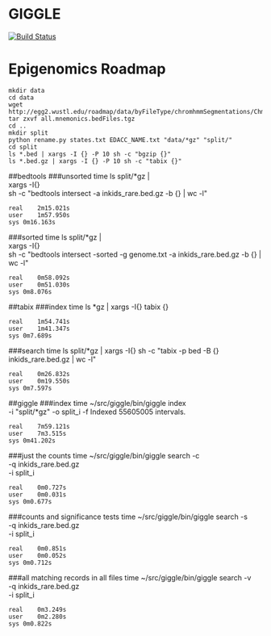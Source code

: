 # GIGGLE

[![Build Status](https://travis-ci.org/ryanlayer/giggle.svg?branch=master)](https://travis-ci.org/ryanlayer/giggle)


# Epigenomics Roadmap

    mkdir data
    cd data
    wget http://egg2.wustl.edu/roadmap/data/byFileType/chromhmmSegmentations/ChmmModels/coreMarks/jointModel/final/all.mnemonics.bedFiles.tgz
    tar zxvf all.mnemonics.bedFiles.tgz
    cd ..
    mkdir split
    python rename.py states.txt EDACC_NAME.txt "data/*gz" "split/"
    cd split
    ls *.bed | xargs -I {} -P 10 sh -c "bgzip {}"
    ls *.bed.gz | xargs -I {} -P 10 sh -c "tabix {}"
    

##bedtools
###unsorted
    time ls split/*gz | \
        xargs -I{} \
        sh -c "bedtools intersect -a inkids_rare.bed.gz -b {} | wc -l"

    real    2m15.021s
    user    1m57.950s
    sys 0m16.163s

###sorted
    time ls split/*gz | \
        xargs -I{} \
        sh -c "bedtools intersect -sorted -g genome.txt -a inkids_rare.bed.gz -b {} | wc -l"

    real    0m58.092s
    user    0m51.030s
    sys 0m8.076s

##tabix
###index
    time ls *gz | xargs -I{} tabix {}

    real    1m54.741s
    user    1m41.347s
    sys 0m7.689s

###search
    time ls split/*gz | xargs -I{} sh -c "tabix -p bed -B {}  inkids_rare.bed.gz | wc -l"

    real    0m26.832s
    user    0m19.550s
    sys 0m7.597s

##giggle
###index
    time ~/src/giggle/bin/giggle index \
        -i "split/*gz" -o split_i -f
    Indexed 55605005 intervals.

    real    7m59.121s
    user    7m3.515s
    sys 0m41.202s
###just the counts
    time ~/src/giggle/bin/giggle search -c \
        -q inkids_rare.bed.gz \
        -i split_i 

    real    0m0.727s
    user    0m0.031s
    sys 0m0.677s

###counts and significance tests
    time ~/src/giggle/bin/giggle search -s \
        -q inkids_rare.bed.gz \
        -i split_i 

    real    0m0.851s
    user    0m0.052s
    sys 0m0.712s   

###all matching records in all files
    time ~/src/giggle/bin/giggle search -v \
        -q inkids_rare.bed.gz \
        -i split_i 

    real    0m3.249s
    user    0m2.280s
    sys 0m0.822s
